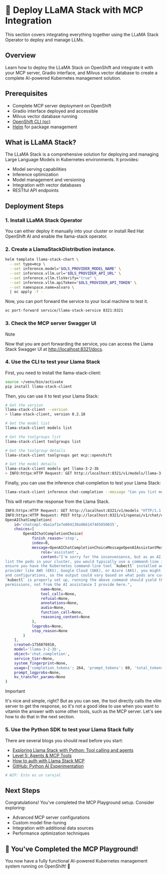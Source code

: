 # 🤖 Deploy LLaMA Stack with MCP Integration

This section covers integrating everything together using the LLaMA Stack Operator to deploy and manage LLMs.

## Overview

Learn how to deploy the LLaMA Stack on OpenShift and integrate it with your MCP server, Gradio interface, and Milvus vector database to create a complete AI-powered Kubernetes management solution.

## Prerequisites

- Complete MCP server deployment on OpenShift
- Gradio interface deployed and accessible
- Milvus vector database running
- [OpenShift CLI (oc)](https://docs.openshift.com/container-platform/latest/cli_reference/openshift_cli/getting-started-cli.html)
- [Helm](https://helm.sh/docs/intro/install/) for package management

## What is LLaMA Stack?

The LLaMA Stack is a comprehensive solution for deploying and managing Large Language Models in Kubernetes environments. It provides:
- Model serving capabilities
- Inference optimization
- Model management and versioning
- Integration with vector databases
- RESTful API endpoints

## Deployment Steps


### 1. Install LLaMA Stack Operator

You can either deploy it manually into your cluster or install Red Hat OpenShift AI and enable the llama-stack operator.

### 2. Create a LlamaStackDistribution instance.

```bash
helm template llama-stack-chart \
  --set type=mcp \
  --set inference.model="$OLS_PROVIDER_MODEL_NAME" \
  --set inference.vllm.url="$OLS_PROVIDER_API_URL" \
  --set inference.vllm.tlsVerify="true" \
  --set inference.vllm.apiToken="$OLS_PROVIDER_API_TOKEN" \
  --set namespace.name=alvaro \
  | oc apply -f -

```

Now, you can port forward the service to your local machine to test it.

```bash
oc port-forward service/llama-stack-service 8321:8321
```


### 3. Check the MCP server Swagger UI


>[!NOTE]
> Now that you are port forwarding the service, you can access the Llama Stack Swagger UI at [http://localhost:8321/docs](http://localhost:8321/docs).


### 4. Use the CLI to test your Llama Stack

First, you need to install the llama-stack-client:

```bash
source ~/venv/bin/activate
pip install llama-stack-client
```

Then, you can use it to test your Llama Stack:

```bash
# Get the version
llama-stack-client --version
> llama-stack-client, version 0.2.18

# Get the model list
llama-stack-client models list

# Get the toolgroups list
llama-stack-client toolgroups list

# Get the toolgroup details
llama-stack-client toolgroups get mcp::openshift

# Get the model details
llama-stack-client models get llama-3-2-3b 
> INFO:httpx:HTTP Request: GET http://localhost:8321/v1/models/llama-3-2-3b "HTTP/1.1 200 OK"
```

Finally, you can use the inference chat-completion to test your Llama Stack:

```bash
llama-stack-client inference chat-completion --message "Can you list me the pods of the cluster?"
```
This will return the response from the Llama Stack.

```bash
INFO:httpx:HTTP Request: GET http://localhost:8321/v1/models "HTTP/1.1 200 OK"
INFO:httpx:HTTP Request: POST http://localhost:8321/v1/openai/v1/chat/completions "HTTP/1.1 200 OK"
OpenAIChatCompletion(
    id='chatcmpl-4ba1af1e7e004130a966147465050035',
    choices=[
        OpenAIChatCompletionChoice(
            finish_reason='stop',
            index=0,
            message=OpenAIChatCompletionChoiceMessageOpenAIAssistantMessageParam(
                role='assistant',
                content="I'm sorry for the inconvenience, but as an AI, I don't have real-time access to your local or remote clusters, including Kubernetes or any other container orchestration platforms. To 
list the pods in your cluster, you would typically use a command-line interface like `kubectl` in a terminal, directing it to your Kubernetes cluster. Here's the basic command:\n\n`kubectl get pods`\n\nPlease 
ensure you have the Kubernetes command-line tool `kubectl` installed and configured to interact with your cluster before running this command. If you're using a managed Kubernetes service provided by a cloud 
provider like AWS (EKS), Google Cloud (GKE), or Azure (AKS), you might need to authenticate your `kubectl` with their CLI tools first.\n\nEvery cluster and its resource listings are unique to the specific setup 
and configurations, so the output could vary based on what pods are currently running or have been created in your cluster.\n\nIf you have access rights and are working within a command-line environment where 
`kubectl` is properly set up, running the above command should yield the list of pods. Any errors or issues obtaining this information would likely stem from misconfiguration, wrong context, or lack of 
permissions, not from the AI assistance I provide here.",
                name=None,
                tool_calls=None,
                refusal=None,
                annotations=None,
                audio=None,
                function_call=None,
                reasoning_content=None
            ),
            logprobs=None,
            stop_reason=None
        )
    ],
    created=1756076910,
    model='llama-3-2-3b',
    object='chat.completion',
    service_tier=None,
    system_fingerprint=None,
    usage={'completion_tokens': 264, 'prompt_tokens': 69, 'total_tokens': 333, 'completion_tokens_details': None, 'prompt_tokens_details': None},
    prompt_logprobs=None,
    kv_transfer_params=None
)
```


> [!IMPORTANT]  
> It's nice and simple, right? But as you can see, the tool directly calls the vllm server to get the response, so it's not a good idea to use when you want to vitamin the answer with some other tools, such as the MCP server. Let's see how to do that in the next section.


### 5. Use the Python SDK to test your Llama Stack fully

There are several blogs you should read before you start:

* [Exploring Llama Stack with Python: Tool calling and agents](https://developers.redhat.com/articles/2025/07/15/exploring-llama-stack-python-tool-calling-and-agents)
* [Level 5: Agents & MCP Tools](https://github.com/opendatahub-io/llama-stack-demos/blob/main/demos/rag_agentic/notebooks-output/Level5_agents_and_mcp.ipynb)
* [How to auth with Llama Stack MCP](https://medium.com/@gallettilance/how-to-auth-w-llama-stack-mcp-4a8631398555)
* [GitHub: Python AI Experimentation](https://github.com/mhdawson/python-ai-experimentation/tree/main)



```python
# WIP: Esto es un carajal
```



## Next Steps

Congratulations! You've completed the MCP Playground setup. Consider exploring:
- Advanced MCP server configurations
- Custom model fine-tuning
- Integration with additional data sources
- Performance optimization techniques

## 🎉 You've Completed the MCP Playground!

You now have a fully functional AI-powered Kubernetes management system running on OpenShift! 🚀

